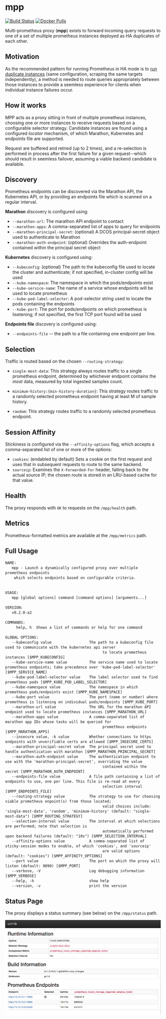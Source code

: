 mpp
===

[![Build Status](https://travis-ci.org/matt-deboer/mpp.svg?branch=master)](https://travis-ci.org/matt-deboer/mpp)
[![Docker Pulls](https://img.shields.io/docker/pulls/mattdeboer/mpp.svg)](https://hub.docker.com/r/mattdeboer/mpp/)
<!-- [![Coverage Status](https://coveralls.io/repos/github/matt-deboer/mpp/badge.svg?branch=master)](https://coveralls.io/github/matt-deboer/mpp?branch=master) -->

Multi-prometheus proxy (**mpp**) exists to forward incoming query requests to one of a set
of multiple prometheus instances deployed as HA duplicates of each other.


Motivation
---

As the recommended pattern for running Prometheus in HA mode is to [run duplicate instances](https://github.com/prometheus/prometheus/issues/1500)
(same configuration, scraping the same targets independently), a method is needed to route queries
appropriately between those instances to provide a seemless experience for clients when individual
instance failures occur.

How it works
---

MPP acts as a proxy sitting in front of multiple prometheus instances, choosing one or more instances
to receive requests based on a configurable selector strategy. Candidate instances are found using
a configured _locator_ mechanism, of which Marathon, Kubernetes and endpoints file are supported.

Request are buffered and retried (up to 2 times), and a re-selection is performed in process after the
first failure for a given request--which should result in seemless failover, assuming a viable backend
candidate is available.

Discovery
---

Prometheus endpoints can be discovered via the Marathon API, the Kubernetes API, or by providing an
endpoints file which is scanned on a regular interval.

**Marathon** discovery is configured using:

- `--marathon-url`: The marathon API endpoint to contact
- `--marathon-apps`: A comma-separated list of apps to query for endpoints
- `--marathon-principal-secret`: (optional) A DCOS principal-secret object used to authenticate to Marathon
- `--marathon-auth-endpoint`: (optional) Overrides the auth-endpoint contained within the principal secret object

**Kubernetes** discovery is configured using:

- `--kubeconfig`: (optional) The path to the kubeconfig file used to locate the cluster and authenticate; if not specified,
  in-cluster config will be used
- `--kube-namespace`: The namespace in which the pods/endpoints exist
- `--kube-service-name`: The name of a service whose endpoints will be used to locate prometheus
- `--kube-pod-label-selector`: A pod-selector string used to locate the pods containing the endpoints
- `--kube-port`: The port for pods/endpoints on which prometheus is lisetening; if not specified, the
  first TCP port found will be used

**Endpoints file** discovery is configured using:

- `--endpoints-file` -- the path to a file containing one endpoint per line.

Selection
---

Traffic is routed based on the chosen `--routing-strategy`:

- `single-most-data`: This strategy always routes traffic to a single prometheus endpoint, determined
  by whichever endpoint contains the _most_ data, measured by total ingested samples count.

- `minimum-history:{min-history-duration}`: This strategy routes traffic to a randomly selected prometheus endpoint having
  at least M of sample history.

- `random`: This strategy routes traffic to a randomly selected prometheus endpoint.

Session Affinity
---

Stickiness is configured via the `--affinity-options` flag, which accepts a comma-separated
list of one or more of the options:

- `cookies`: (endabled by default) Sets a cookie on the first request and uses that in subsequent requests to route
  to the same backend.
- `sourceip`: Examines the `X-Forwarded-For` header, falling back to the actual source IP; the chosen route is stored
  in an LRU-based cache for that value.


Health
---

The proxy responds with `OK` to requests on the `/mpp/health` path.

Metrics
---

Prometheus-formatted metrics are available at the `/mpp/metrics` path.

Full Usage
---

```text
NAME:
   mpp - Launch a dynamically configured proxy over multiple prometheus endpoints
    which selects endpoints based on configurable criteria.


USAGE:
   mpp [global options] command [command options] [arguments...]

VERSION:
   v0.2.0-a2

COMMANDS:
     help, h  Shows a list of commands or help for one command

GLOBAL OPTIONS:
   --kubeconfig value                 The path to a kubeconfig file used to communicate with the kubernetes api server
                                            to locate prometheus instances [$MPP_KUBECONFIG]
   --kube-service-name value          The service name used to locate prometheus endpoints; take precedence over 'kube-pod-label-selector' [$MPP_SERVICE_NAME]
   --kube-pod-label-selector value    The label selector used to find prometheus pods [$MPP_KUBE_POD_LABEL_SELECTOR]
   --kube-namespace value             The namespace in which prometheus pods/endpoints exist [$MPP_KUBE_NAMESPACE]
   --kube-port value                  The port (name or number) where prometheus is listening on individual pods/endpoints [$MPP_KUBE_PORT]
   --marathon-url value               The URL for the marathon API endpoint used to locate prometheus instances [$MPP_MARATHON_URL]
   --marathon-apps value              A comma-separated list of marathon app IDs whose tasks will be queried for
                                            prometheus endpoints [$MPP_MARATHON_APPS]
   --insecure value, -k value         Whether connections to https endpoints with unverifiable certs are allowed [$MPP_INSECURE_CERTS]
   --marathon-principal-secret value  The principal secret used to handle authentication with marathon [$MPP_MARATHON_PRINCIPAL_SECRET]
   --marathon-auth-endpoint value     The authentication endpoint to use with the 'marathon-principal-secret', overriding the value
                                            contained within the secret [$MPP_MARATHON_AUTH_ENDPOINT]
   --endpoints-file value             A file path containing a list of endpoints to use, one per line. This file is re-read at every
                                            selection interval [$MPP_ENDPOINTS_FILE]
   --routing-strategy value           The strategy to use for choosing viable prometheus enpoint(s) from those located;
                                            valid choices include: 'single-most-data', 'random', 'minimum-history' (default: "single-most-data") [$MPP_ROUTING_STRATEGY]
   --selection-interval value         The interval at which selections are performed; note that selection is
                                            automatically performed upon backend failures (default: "10s") [$MPP_SELECTION_INTERVAL]
   --affinity-options value           A comma-separated list of sticky-session modes to enable, of which 'cookies', and 'sourceip'
                                            are valid options (default: "cookies") [$MPP_AFFINITY_OPTIONS]
   --port value                       The port on which the proxy will listen (default: 9090) [$MPP_PORT]
   --verbose, -V                      Log debugging information [$MPP_VERBOSE]
   --help, -h                         show help
   --version, -v                      print the version
```

Status Page
---

The proxy displays a status summary (see below) on the `/mpp/status` path.

  ![Cluster Status](./cluster-status.png "Cluster Status")



